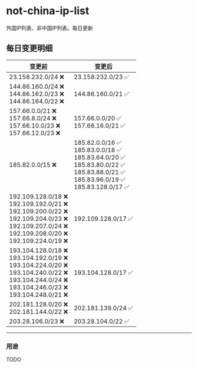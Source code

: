 # not-china-ip-list
外国IP列表、非中国IP列表。每日更新

每日变更明细
--------------------
|  变更前   | 变更后 |
|  ----  | ----  |
|  23.158.232.0/24 :x:  | 23.158.232.0/23 :white_check_mark: | 
|  144.86.160.0/24 :x: <br> 144.86.162.0/23 :x: <br> 144.86.164.0/22 :x: <br> | 144.86.160.0/21 :white_check_mark: | 
|  157.66.0.0/21 :x: <br> 157.66.8.0/24 :x: <br> 157.66.10.0/23 :x: <br> 157.66.12.0/23 :x: <br> | 157.66.0.0/20 :white_check_mark: <br> 157.66.16.0/21 :white_check_mark: <br>  | 
|  185.82.0.0/15 :x:  | 185.82.0.0/16 :white_check_mark: <br> 185.83.0.0/18 :white_check_mark: <br> 185.83.64.0/20 :white_check_mark: <br> 185.83.80.0/22 :white_check_mark: <br> 185.83.88.0/21 :white_check_mark: <br> 185.83.96.0/19 :white_check_mark: <br> 185.83.128.0/17 :white_check_mark: <br>  | 
|  192.109.128.0/18 :x: <br> 192.109.192.0/21 :x: <br> 192.109.200.0/22 :x: <br> 192.109.204.0/23 :x: <br> 192.109.207.0/24 :x: <br> 192.109.208.0/20 :x: <br> 192.109.224.0/19 :x: <br> | 192.109.128.0/17 :white_check_mark: | 
|  193.104.128.0/18 :x: <br> 193.104.192.0/19 :x: <br> 193.104.224.0/20 :x: <br> 193.104.240.0/22 :x: <br> 193.104.244.0/24 :x: <br> 193.104.246.0/23 :x: <br> 193.104.248.0/21 :x: <br> | 193.104.128.0/17 :white_check_mark: | 
|  202.181.128.0/20 :x: <br> 202.181.144.0/22 :x: <br> | 202.181.139.0/24 :white_check_mark: | 
|  203.28.106.0/23 :x:  | 203.28.104.0/22 :white_check_mark: | 

--------------------
### 用途
TODO
